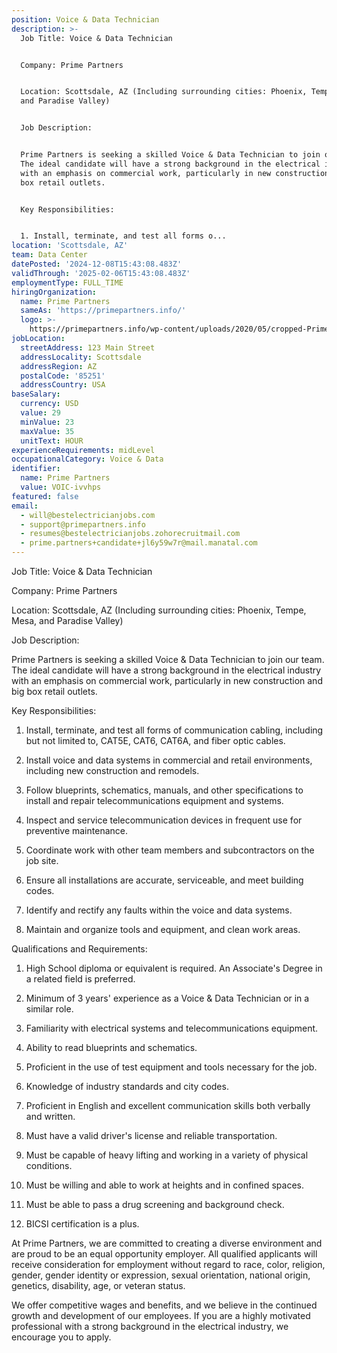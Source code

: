 ```yaml
---
position: Voice & Data Technician
description: >-
  Job Title: Voice & Data Technician


  Company: Prime Partners


  Location: Scottsdale, AZ (Including surrounding cities: Phoenix, Tempe, Mesa,
  and Paradise Valley)


  Job Description:


  Prime Partners is seeking a skilled Voice & Data Technician to join our team.
  The ideal candidate will have a strong background in the electrical industry
  with an emphasis on commercial work, particularly in new construction and big
  box retail outlets. 


  Key Responsibilities:


  1. Install, terminate, and test all forms o...
location: 'Scottsdale, AZ'
team: Data Center
datePosted: '2024-12-08T15:43:08.483Z'
validThrough: '2025-02-06T15:43:08.483Z'
employmentType: FULL_TIME
hiringOrganization:
  name: Prime Partners
  sameAs: 'https://primepartners.info/'
  logo: >-
    https://primepartners.info/wp-content/uploads/2020/05/cropped-Prime-Partners-Logo-NO-BG-1-1.png
jobLocation:
  streetAddress: 123 Main Street
  addressLocality: Scottsdale
  addressRegion: AZ
  postalCode: '85251'
  addressCountry: USA
baseSalary:
  currency: USD
  value: 29
  minValue: 23
  maxValue: 35
  unitText: HOUR
experienceRequirements: midLevel
occupationalCategory: Voice & Data
identifier:
  name: Prime Partners
  value: VOIC-ivvhps
featured: false
email:
  - will@bestelectricianjobs.com
  - support@primepartners.info
  - resumes@bestelectricianjobs.zohorecruitmail.com
  - prime.partners+candidate+jl6y59w7r@mail.manatal.com
---
```




Job Title: Voice & Data Technician

Company: Prime Partners

Location: Scottsdale, AZ (Including surrounding cities: Phoenix, Tempe, Mesa, and Paradise Valley)

Job Description:

Prime Partners is seeking a skilled Voice & Data Technician to join our team. The ideal candidate will have a strong background in the electrical industry with an emphasis on commercial work, particularly in new construction and big box retail outlets. 

Key Responsibilities:

1. Install, terminate, and test all forms of communication cabling, including but not limited to, CAT5E, CAT6, CAT6A, and fiber optic cables.

2. Install voice and data systems in commercial and retail environments, including new construction and remodels.

3. Follow blueprints, schematics, manuals, and other specifications to install and repair telecommunications equipment and systems.

4. Inspect and service telecommunication devices in frequent use for preventive maintenance.

5. Coordinate work with other team members and subcontractors on the job site.

6. Ensure all installations are accurate, serviceable, and meet building codes.

7. Identify and rectify any faults within the voice and data systems.

8. Maintain and organize tools and equipment, and clean work areas.

Qualifications and Requirements:

1. High School diploma or equivalent is required. An Associate's Degree in a related field is preferred.

2. Minimum of 3 years' experience as a Voice & Data Technician or in a similar role.

3. Familiarity with electrical systems and telecommunications equipment.

4. Ability to read blueprints and schematics.

5. Proficient in the use of test equipment and tools necessary for the job.

6. Knowledge of industry standards and city codes.

7. Proficient in English and excellent communication skills both verbally and written.

8. Must have a valid driver's license and reliable transportation.

9. Must be capable of heavy lifting and working in a variety of physical conditions.

10. Must be willing and able to work at heights and in confined spaces.

11. Must be able to pass a drug screening and background check.

12. BICSI certification is a plus.

At Prime Partners, we are committed to creating a diverse environment and are proud to be an equal opportunity employer. All qualified applicants will receive consideration for employment without regard to race, color, religion, gender, gender identity or expression, sexual orientation, national origin, genetics, disability, age, or veteran status. 

We offer competitive wages and benefits, and we believe in the continued growth and development of our employees. If you are a highly motivated professional with a strong background in the electrical industry, we encourage you to apply.